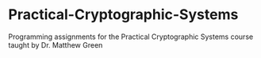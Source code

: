 # Practical-Cryptographic-Systems
Programming assignments for the Practical Cryptographic Systems course taught by Dr. Matthew Green
